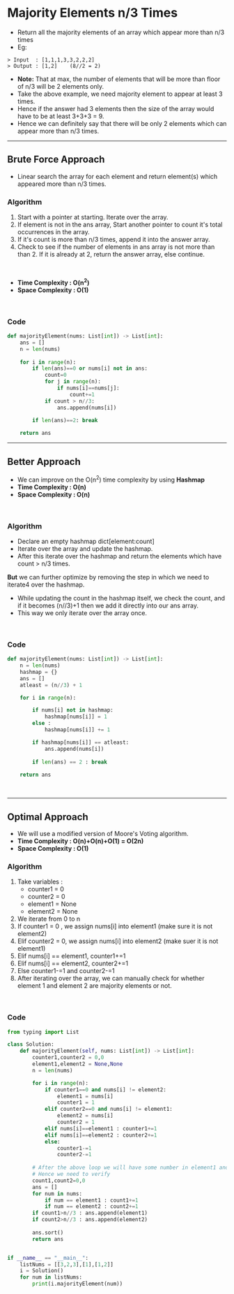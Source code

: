 # Majority Elements n/3 Times 

- Return all the majority elements of an array which appear more than n/3 times 
- Eg: 
```
> Input  : [1,1,1,3,3,2,2,2]
> Output : [1,2]    (8//2 = 2)
```
- **Note:** That at max, the number of elements that will be more than floor of n/3 will be 2 elements only. 
- Take the above example, we need majority element to appear at least 3 times. 
- Hence if the answer had 3 elements then the size of the array would have to be at least 3+3+3 = 9. 
- Hence we can definitely say that there will be only 2 elements which can appear more than n/3 times.

---

## Brute Force Approach  

- Linear search the array for each element and return element(s) which appeared more than n/3 times.

### Algorithm 

1. Start with a pointer at starting. Iterate over the array.
2. If element is not in the ans array, Start another pointer to count it's total occurrences in the array. 
3. If it's count is more than n/3 times, append it into the answer array. 
4. Check to see if the number of elements in ans array is not more than than 2. If it is already at 2, return the answer array, else continue. 

<br>

- **Time Complexity : O(n<sup>2</sup>)**
- **Space Complexity : O(1)**

<br>

### Code 

```python
def majorityElement(nums: List[int]) -> List[int]:
    ans = []
    n = len(nums)
    
    for i in range(n):
        if len(ans)==0 or nums[i] not in ans:
            count=0
            for j in range(n):
                if nums[i]==nums[j]:
                    count+=1
            if count > n//3:
                ans.append(nums[i])

        if len(ans)==2: break
    
    return ans
```

---

## Better Approach 

- We can improve on the O(n<sup>2</sup>) time complexity by using **Hashmap**
- **Time Complexity : O(n)**
- **Space Complexity : O(n)**

<br>

### Algorithm 

- Declare an empty hashmap dict[element:count]
- Iterate over the array and update the hashmap.
- After this iterate over the hashmap and return the elements which have count > n/3 times. 

**But** we can further optimize by removing the step in which we need to iterate4 over the hashmap.

- While updating the count in the hashmap itself, we check the count, and if it becomes (n//3)+1 then we add it directly into our ans array. 
- This way we only iterate over the array once.

<br>

### Code 

```python
def majorityElement(nums: List[int]) -> List[int]:
    n = len(nums)
    hashmap = {}
    ans = []
    atleast = (n//3) + 1

    for i in range(n):

        if nums[i] not in hashmap:
            hashmap[nums[i]] = 1
        else : 
            hashmap[nums[i]] += 1

        if hashmap[nums[i]] == atleast:
            ans.append(nums[i])
        
        if len(ans) == 2 : break 
    
    return ans
```
<br>

---

## Optimal Approach 

- We will use a modified version of Moore's Voting algorithm.
- **Time Complexity : O(n)+O(n)+O(1) = O(2n)**
- **Space Complexity : O(1)**

### Algorithm 

1. Take variables : 
    - counter1 = 0
    - counter2 = 0
    - element1 = None
    - element2 = None
2. We iterate from 0 to n
3. If counter1 = 0 , we assign nums[i] into element1 (make sure it is not element2)
4. Elif counter2 = 0, we assign nums[i] into element2 (make suer it is not element1)
5. Elif nums[i] == element1, counter1+=1 
6. Elif nums[i] == element2, counter2+=1 
7. Else counter1-=1 and counter2-=1
8. After iterating over the array, we can manually check for whether element 1 and element 2 are majority elements or not. 

<br>

### Code 

```python
from typing import List 

class Solution:
    def majorityElement(self, nums: List[int]) -> List[int]:
        counter1,counter2 = 0,0
        element1,element2 = None,None 
        n = len(nums)

        for i in range(n):
            if counter1==0 and nums[i] != element2:
                element1 = nums[i]
                counter1 = 1
            elif counter2==0 and nums[i] != element1:
                element2 = nums[i]
                counter2 = 1
            elif nums[i]==element1 : counter1+=1
            elif nums[i]==element2 : counter2+=1
            else:
                counter1-=1
                counter2-=1
        
        # After the above loop we will have some number in element1 and element2, but cannot say for sure they are the majority elements (in case there might not be any majority elements)
        # Hence we need to verify
        count1,count2=0,0
        ans = []
        for num in nums:
            if num == element1 : count1+=1
            if num == element2 : count2+=1 
        if count1>n//3 : ans.append(element1)
        if count2>n//3 : ans.append(element2)
        
        ans.sort() 
        return ans


if __name__ == "__main__":
    listNums = [[3,2,3],[1],[1,2]]
    i = Solution()
    for num in listNums:
        print(i.majorityElement(num))
```
<br>
